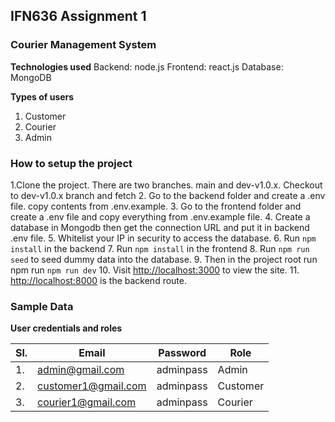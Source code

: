 ## IFN636 Assignment 1

### Courier Management System

**Technologies used**
Backend: node.js
Frontend: react.js
Database: MongoDB

**Types of users**

 1. Customer
 2. Courier
 3. Admin

### How to setup the project

 1.Clone the project. There are two branches. main and dev-v1.0.x. Checkout to dev-v1.0.x branch and fetch
 2. Go to the backend folder and create a .env file. copy contents from .env.example.
 3. Go to the frontend folder and create a .env file and copy everything from .env.example file.
 4. Create a database in Mongodb then get the connection URL and put it in backend .env file.
 5. Whitelist your IP in security to access the database.
 6. Run `npm install` in the backend
 7. Run `npm install` in the frontend
 8. Run `npm run seed` to seed dummy data into the database.
 9. Then in the project root run npm run `npm run dev`
 10. Visit [http://localhost:3000](http:localhost:3000) to view the site.
 11. [http://localhost:8000](http:localhost:8000) is the backend route.

### Sample Data

 **User credentials and roles**

|Sl.|Email|Password|Role
|--|--|--|--|
|1.|<admin@gmail.com>  |adminpass  |Admin
|2.|<customer1@gmail.com>  |adminpass  |Customer
|3.|<courier1@gmail.com>  |adminpass  |Courier
